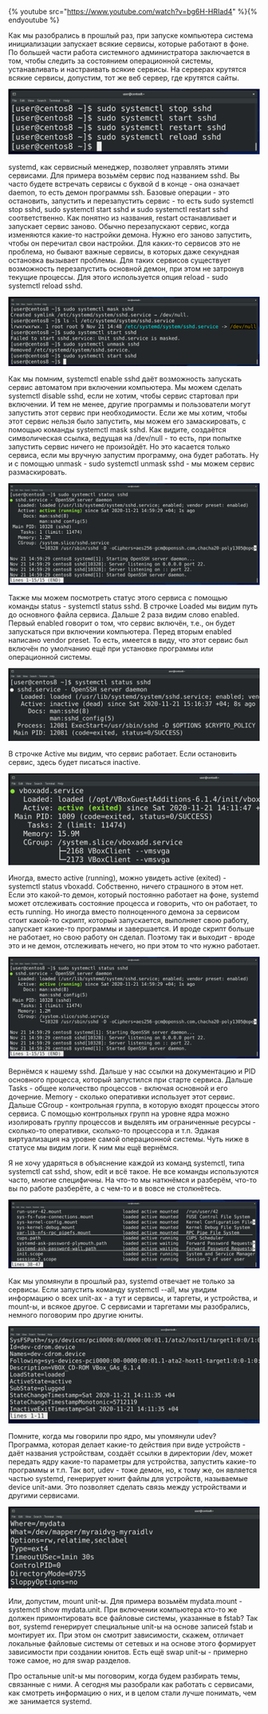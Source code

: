 {% youtube src="https://www.youtube.com/watch?v=bg6H-HRIad4" %}{% endyoutube %}

Как мы разобрались в прошлый раз, при запуске компьютера система инициализации запускает всякие сервисы, которые работают в фоне. По большей части работа системного администратора заключается в том, чтобы следить за состоянием операционной системы, устанавливать и настраивать всякие сервисы. На серверах крутятся всякие сервисы, допустим, тот же веб сервер,  где крутятся сайты.

![](images/35/basicops.png)

systemd, как сервисный менеджер, позволяет управлять этими сервисами. Для примера возьмём сервис под названием sshd. Вы часто будете встречать сервисы с буквой d в конце - она означает daemon, то есть демон программы ssh. Базовые операции - это остановить, запустить и перезапустить сервис - то есть sudo systemctl stop sshd, sudo systemctl start sshd и sudo systemctl restart sshd соответственно. Как понятно из названия, restart останавливает и запускает сервис заново. Обычно перезапускают сервис, когда изменяются какие-то настройки демона. Нужно его заново запустить, чтобы он перечитал свои настройки. Для каких-то сервисов это не проблема, но бывают важные сервисы, в которых даже секундная остановка вызывает проблемы. Для таких сервисов существует возможность перезапустить основной демон, при этом не затронув текущие процессы. Для этого используется опция reload - sudo systemctl reload sshd.

![](images/35/mask.png)

Как мы помним, systemctl enable sshd даёт возможность запускать сервис автоматом при включении компьютера. Мы можем сделать systemctl disable sshd, если не хотим, чтобы сервис стартовал при включении. И тем не менее, другие программы и пользователи могут запустить этот сервис при необходимости. Если же мы хотим, чтобы этот сервис нельзя было запустить, мы можем его замаскировать, с помощью команды systemctl mask sshd. Как видите, создаётся символическая ссылка, ведущая на /dev/null - то есть, при попытке запустить сервис ничего не произойдёт. Но это касается только сервиса, если мы вручную запустим программу, она будет работать. Ну и с помощью unmask - sudo systemctl unmask sshd - мы можем сервис размаскировать.

![](images/35/status.png)

Также мы можем посмотреть статус этого сервиса с помощью команды status - systemctl status sshd. В строчке Loaded мы видим путь до основного файла сервиса. Дальше 2 раза видим слово enabled. Первый enabled говорит о том, что сервис включён, т.е., он будет запускаться при включении компьютера. Перед вторым enabled написано vendor preset. То есть, имеется в виду, что этот сервис был включён по умолчанию ещё при установке программы или операционной системы.

![](images/35/statusstop.png)

В строчке Active мы видим, что сервис работает. Если остановить сервис, здесь будет писаться inactive.

![](images/35/exited.png)

Иногда, вместо active (running), можно увидеть active (exited) - systemctl status vboxadd. Собственно, ничего страшного в этом нет. Если это какой-то демон, который постоянно работает на фоне, systemd может отслеживать состояние процесса и говорить, что он работает, то есть running. Но иногда вместо полноценного демона за сервисом стоит какой-то скрипт, который запускается, выполняет свою работу, запускает какие-то программы и завершается. И вроде скрипт больше не работает, но свою работу он сделал. Поэтому так и выходит - вроде это и не демон, отслеживать нечего, но при этом то что нужно работает.

![](images/35/status.png)

Вернёмся к нашему sshd. Дальше у нас ссылки на документацию и PID основного процесса, который запустился при старте сервиса. Дальше Tasks - общее количество процессов - включая основной и его дочерние. Memory  - сколько  оперативки использует этот сервис. Дальше CGroup - контрольная группа, в которую входят процессы этого сервиса. С помощью контрольных групп на уровне ядра можно изолировать группу процессов и выделять им ограниченные ресурсы - сколько-то оперативки, сколько-то процессора и т.п. Эдакая виртуализация на уровне самой операционной системы. Чуть ниже в статусе мы видим логи. К ним мы ещё вернёмся.

Я не хочу ударяться в объяснение каждой из команд systemctl, типа systemctl cat sshd, show, edit и всё такое. Не все команды используются часто, многие специфичны. На что-то мы наткнёмся и разберём, что-то вы по работе разберёте, а с чем-то и в вовсе не столкнётесь.

![](images/35/systemd.png)

Как мы упомянули в прошлый раз, systemd отвечает не только за сервисы. Если запустить команду systemctl --all, мы увидим информацию о всех unit-ах - а тут и сервисы, и таргеты, и устройства, и mount-ы, и всякое другое. С сервисами и таргетами мы разобрались, немного поговорим про другие юниты.

![](images/35/udev.png)

Помните, когда мы говорили про ядро, мы упомянули udev? Программа, которая делает какие-то действия при виде устройств - даёт названия устройствам, создаёт ссылки в директории /dev, может передать ядру какие-то параметры для устройства, запустить какие-то программы и т.п. Так вот, udev - тоже демон, но, к тому же, он является частью systemd, генерирует юнит файлы для устройств, называемые device unit-ами. Это позволяет сделать связь между устройствами и другими сервисами.

![](images/35/mount.png)

Или, допустим, mount unit-ы. Для примера возьмём mydata.mount - systemctl show mydata.unit. При включении компьютера кто-то же должен примонтировать все файловые системы, указанные в fstab? Так вот, systemd генерирует специальные unit-ы на основе записей fstab и монтирует их. При этом он смотрит зависимости, скажем, отличает локальные файловые системы от сетевых и на основе этого формирует зависимости при создании юнитов. Есть ещё swap unit-ы - примерно тоже самое, но для swap разделов.

Про остальные unit-ы мы поговорим, когда будем разбирать темы, связанные с ними. А сегодня мы разобрали как работать с сервисами, как смотреть информацию о них, и в целом стали лучше понимать, чем же занимается systemd.
